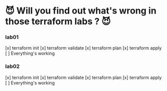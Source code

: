 # :smiling_imp: Will you find out what's wrong in those terraform labs ? :smiling_imp:

### lab01
[x] terraform init
[x] terraform validate
[x] terraform plan
[x] terraform apply
[ ] Everything's working

### lab02
[x] terraform init
[x] terraform validate
[x] terraform plan
[x] terraform apply
[ ] Everything's working